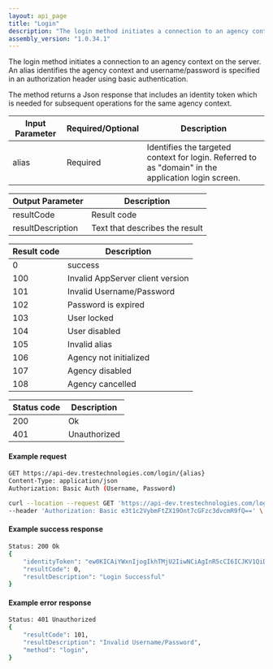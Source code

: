 ```yaml
---
layout: api_page
title: "Login"
description: "The login method initiates a connection to an agency context on the server"
assembly_version: "1.0.34.1"
---
```


The login method initiates a connection to an agency context on the server. An alias identifies the agency context and username/password is specified in an authorization header using basic authentication. 

The method returns a Json response that includes an identity token which is needed for subsequent operations for the same agency context.

| Input Parameter | Required/Optional | Description |
| --------------- | ----------------- | ----------- |
| alias | Required| Identifies the targeted context for login. Referred to as "domain" in the application login screen. |

| Output Parameter | Description |
| ---------------- | ----------- |
| resultCode | Result code |
| resultDescription | Text that describes the result |

| Result code | Description |
| ----------- | ----------- |
| 0 | success |
| 100 | Invalid AppServer client version |
| 101 | Invalid Username/Password |
| 102 | Password is expired |
| 103 | User locked |
| 104 | User disabled |
| 105 | Invalid alias |
| 106 | Agency not initialized |
| 107 | Agency disabled |
| 108 | Agency cancelled |

| Status code | Description |
| ----------- | ----------- |
| 200 | Ok |
| 401 | Unauthorized |

#### Example request
```sh
GET https://api-dev.trestechnologies.com/login/{alias}
Content-Type: application/json
Authorization: Basic Auth (Username, Password)

curl --location --request GET 'https://api-dev.trestechnologies.com/login/0001' \
--header 'Authorization: Basic e3t1c2VybmFtZX19Ont7cGFzc3dvcmR9fQ==' \
```

#### Example success response
```sh
Status: 200 Ok
{
    "identityToken": "ew0KICAiYWxnIjogIkhTMjU2IiwNCiAgInR5cCI6ICJKV1QiDQp9.ew0KICAiZXhwaXJlRGF0ZSI6ICIyMDIyLTAzLTI0VDAwOjUwOjI5LjExNzI1OTIrMDA6MDAiLA0KICAiZXhwaXJlSW50ZXJ2YWwiOiAzMCwNCiAgImFnZW5jeVJlY05vIjogMSwNCiAgImFwcFVzZXJSZWNObyI6IDEzNzQsDQogICJhZG1pblVzZXJSZWNObyI6IG51bGwsDQogICJ1c2VyTmFtZSI6ICJBZG1pbiIsDQogICJhbGlhcyI6ICIwMDAxIiwNCiAgInRva2VuUmVjTm8iOiAxMDUxMjUsDQogICJhcHBOYW1lIjogIlBvc3RtYW4iLA0KICAiY2xpZW50SVBBZGRyZXNzIjogIjEwLjEuMi42IiwNCiAgImFmZmlsaWF0aW9uUmVjTm8iOiBudWxsDQp9.0eXC554Z9iscFE0T_lNg4F4ymfILE4tXDN28UAB6Xwk",
    "resultCode": 0,
    "resultDescription": "Login Successful"
}
```

#### Example error response
```sh
Status: 401 Unauthorized
{
    "resultCode": 101,
    "resultDescription": "Invalid Username/Password",
    "method": "login",
}
```
